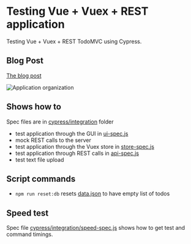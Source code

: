 # Testing Vue + Vuex + REST application

Testing Vue + Vuex + REST TodoMVC using Cypress.

## Blog Post

[The blog post](https://www.cypress.io/blog/2017/11/28/testing-vue-web-application-with-vuex-data-store-and-rest-backend/)

![Application organization](img/vue-vuex-rest.png)

## Shows how to

Spec files are in [cypress/integration](cypress/integration) folder

- test application through the GUI in [ui-spec.js](cypress/integration/ui-spec.js)
- mock REST calls to the server
- test application through the Vuex store in [store-spec.js](cypress/integration/store-spec.js)
- test application through REST calls in [api-spec.js](cypress/integration/api-spec.js)
- test text file upload

## Script commands

- `npm run reset:db` resets [data.json](data.json) to have empty list of todos

## Speed test

Spec file [cypress/integration/speed-spec.js](cypress/integration/speed-spec.js) shows how to get test and command timings.
